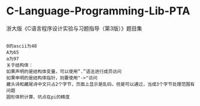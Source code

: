 # C-Language-Programming-Lib-PTA
浙大版《C语言程序设计实验与习题指导（第3版）》题目集
```

0的ascii为48
A为65
a为97
关于结构体：
如果声明的是结构体变量，可以使用“.”语法进行成员访问
如果申明的是结构体指针，则要使用"->"访问
藏头诗和藏尾诗中文只占2个字节，页面上显示是乱码，但是可以通过，当成3个字节处理范围有问题
圆形体积计算、坑点在pi的精度
```